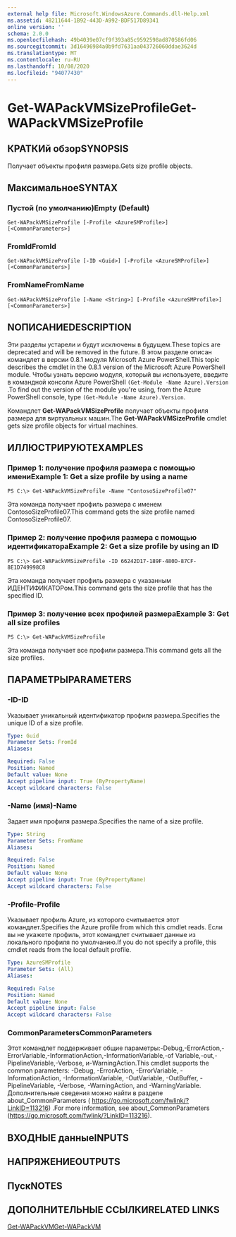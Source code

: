 ```yaml
---
external help file: Microsoft.WindowsAzure.Commands.dll-Help.xml
ms.assetid: 48211644-1B92-443D-A992-BDF517D89341
online version: ''
schema: 2.0.0
ms.openlocfilehash: 49b4039e07cf9f393a85c9592598ad870586fd06
ms.sourcegitcommit: 3d16496984a0b9fd7631aa043726060ddae3624d
ms.translationtype: MT
ms.contentlocale: ru-RU
ms.lasthandoff: 10/08/2020
ms.locfileid: "94077430"
---
```

# <span data-ttu-id="8748e-101">Get-WAPackVMSizeProfile</span><span class="sxs-lookup"><span data-stu-id="8748e-101">Get-WAPackVMSizeProfile</span></span>

## <span data-ttu-id="8748e-102">КРАТКИй обзор</span><span class="sxs-lookup"><span data-stu-id="8748e-102">SYNOPSIS</span></span>
<span data-ttu-id="8748e-103">Получает объекты профиля размера.</span><span class="sxs-lookup"><span data-stu-id="8748e-103">Gets size profile objects.</span></span>

## <span data-ttu-id="8748e-104">Максимальное</span><span class="sxs-lookup"><span data-stu-id="8748e-104">SYNTAX</span></span>

### <span data-ttu-id="8748e-105">Пустой (по умолчанию)</span><span class="sxs-lookup"><span data-stu-id="8748e-105">Empty (Default)</span></span>
```
Get-WAPackVMSizeProfile [-Profile <AzureSMProfile>] [<CommonParameters>]
```

### <span data-ttu-id="8748e-106">FromId</span><span class="sxs-lookup"><span data-stu-id="8748e-106">FromId</span></span>
```
Get-WAPackVMSizeProfile [-ID <Guid>] [-Profile <AzureSMProfile>] [<CommonParameters>]
```

### <span data-ttu-id="8748e-107">FromName</span><span class="sxs-lookup"><span data-stu-id="8748e-107">FromName</span></span>
```
Get-WAPackVMSizeProfile [-Name <String>] [-Profile <AzureSMProfile>] [<CommonParameters>]
```

## <span data-ttu-id="8748e-108">NОПИСАНИЕ</span><span class="sxs-lookup"><span data-stu-id="8748e-108">DESCRIPTION</span></span>
<span data-ttu-id="8748e-109">Эти разделы устарели и будут исключены в будущем.</span><span class="sxs-lookup"><span data-stu-id="8748e-109">These topics are deprecated and will be removed in the future.</span></span>
<span data-ttu-id="8748e-110">В этом разделе описан командлет в версии 0.8.1 модуля Microsoft Azure PowerShell.</span><span class="sxs-lookup"><span data-stu-id="8748e-110">This topic describes the cmdlet in the 0.8.1 version of the Microsoft Azure PowerShell module.</span></span>
<span data-ttu-id="8748e-111">Чтобы узнать версию модуля, который вы используете, введите в командной консоли Azure PowerShell `(Get-Module -Name Azure).Version` .</span><span class="sxs-lookup"><span data-stu-id="8748e-111">To find out the version of the module you're using, from the Azure PowerShell console, type `(Get-Module -Name Azure).Version`.</span></span>

<span data-ttu-id="8748e-112">Командлет **Get-WAPackVMSizeProfile** получает объекты профиля размера для виртуальных машин.</span><span class="sxs-lookup"><span data-stu-id="8748e-112">The **Get-WAPackVMSizeProfile** cmdlet gets size profile objects for virtual machines.</span></span>

## <span data-ttu-id="8748e-113">ИЛЛЮСТРИРУЮТ</span><span class="sxs-lookup"><span data-stu-id="8748e-113">EXAMPLES</span></span>

### <span data-ttu-id="8748e-114">Пример 1: получение профиля размера с помощью имени</span><span class="sxs-lookup"><span data-stu-id="8748e-114">Example 1: Get a size profile by using a name</span></span>
```
PS C:\> Get-WAPackVMSizeProfile -Name "ContosoSizeProfile07"
```

<span data-ttu-id="8748e-115">Эта команда получает профиль размера с именем ContosoSizeProfile07.</span><span class="sxs-lookup"><span data-stu-id="8748e-115">This command gets the size profile named ContosoSizeProfile07.</span></span>

### <span data-ttu-id="8748e-116">Пример 2: получение профиля размера с помощью идентификатора</span><span class="sxs-lookup"><span data-stu-id="8748e-116">Example 2: Get a size profile by using an ID</span></span>
```
PS C:\> Get-WAPackVMSizeProfile -ID 66242D17-189F-480D-87CF-8E1D749998C8
```

<span data-ttu-id="8748e-117">Эта команда получает профиль размера с указанным ИДЕНТИФИКАТОРом.</span><span class="sxs-lookup"><span data-stu-id="8748e-117">This command gets the size profile that has the specified ID.</span></span>

### <span data-ttu-id="8748e-118">Пример 3: получение всех профилей размера</span><span class="sxs-lookup"><span data-stu-id="8748e-118">Example 3: Get all size profiles</span></span>
```
PS C:\> Get-WAPackVMSizeProfile
```

<span data-ttu-id="8748e-119">Эта команда получает все профили размера.</span><span class="sxs-lookup"><span data-stu-id="8748e-119">This command gets all the size profiles.</span></span>

## <span data-ttu-id="8748e-120">ПАРАМЕТРЫ</span><span class="sxs-lookup"><span data-stu-id="8748e-120">PARAMETERS</span></span>

### <span data-ttu-id="8748e-121">-ID</span><span class="sxs-lookup"><span data-stu-id="8748e-121">-ID</span></span>
<span data-ttu-id="8748e-122">Указывает уникальный идентификатор профиля размера.</span><span class="sxs-lookup"><span data-stu-id="8748e-122">Specifies the unique ID of a size profile.</span></span>

```yaml
Type: Guid
Parameter Sets: FromId
Aliases:

Required: False
Position: Named
Default value: None
Accept pipeline input: True (ByPropertyName)
Accept wildcard characters: False
```

### <span data-ttu-id="8748e-123">-Name (имя)</span><span class="sxs-lookup"><span data-stu-id="8748e-123">-Name</span></span>
<span data-ttu-id="8748e-124">Задает имя профиля размера.</span><span class="sxs-lookup"><span data-stu-id="8748e-124">Specifies the name of a size profile.</span></span>

```yaml
Type: String
Parameter Sets: FromName
Aliases:

Required: False
Position: Named
Default value: None
Accept pipeline input: True (ByPropertyName)
Accept wildcard characters: False
```

### <span data-ttu-id="8748e-125">-Profile</span><span class="sxs-lookup"><span data-stu-id="8748e-125">-Profile</span></span>
<span data-ttu-id="8748e-126">Указывает профиль Azure, из которого считывается этот командлет.</span><span class="sxs-lookup"><span data-stu-id="8748e-126">Specifies the Azure profile from which this cmdlet reads.</span></span>
<span data-ttu-id="8748e-127">Если вы не укажете профиль, этот командлет считывает данные из локального профиля по умолчанию.</span><span class="sxs-lookup"><span data-stu-id="8748e-127">If you do not specify a profile, this cmdlet reads from the local default profile.</span></span>

```yaml
Type: AzureSMProfile
Parameter Sets: (All)
Aliases:

Required: False
Position: Named
Default value: None
Accept pipeline input: False
Accept wildcard characters: False
```

### <span data-ttu-id="8748e-128">CommonParameters</span><span class="sxs-lookup"><span data-stu-id="8748e-128">CommonParameters</span></span>
<span data-ttu-id="8748e-129">Этот командлет поддерживает общие параметры:-Debug,-ErrorAction,-ErrorVariable,-InformationAction,-InformationVariable,-of Variable,-out,-PipelineVariable,-Verbose, и-WarningAction.</span><span class="sxs-lookup"><span data-stu-id="8748e-129">This cmdlet supports the common parameters: -Debug, -ErrorAction, -ErrorVariable, -InformationAction, -InformationVariable, -OutVariable, -OutBuffer, -PipelineVariable, -Verbose, -WarningAction, and -WarningVariable.</span></span> <span data-ttu-id="8748e-130">Дополнительные сведения можно найти в разделе about_CommonParameters ( https://go.microsoft.com/fwlink/?LinkID=113216) .</span><span class="sxs-lookup"><span data-stu-id="8748e-130">For more information, see about_CommonParameters (https://go.microsoft.com/fwlink/?LinkID=113216).</span></span>

## <span data-ttu-id="8748e-131">ВХОДНЫЕ данные</span><span class="sxs-lookup"><span data-stu-id="8748e-131">INPUTS</span></span>

## <span data-ttu-id="8748e-132">НАПРЯЖЕНИЕ</span><span class="sxs-lookup"><span data-stu-id="8748e-132">OUTPUTS</span></span>

## <span data-ttu-id="8748e-133">Пуск</span><span class="sxs-lookup"><span data-stu-id="8748e-133">NOTES</span></span>

## <span data-ttu-id="8748e-134">ДОПОЛНИТЕЛЬНЫЕ ССЫЛКИ</span><span class="sxs-lookup"><span data-stu-id="8748e-134">RELATED LINKS</span></span>

[<span data-ttu-id="8748e-135">Get-WAPackVM</span><span class="sxs-lookup"><span data-stu-id="8748e-135">Get-WAPackVM</span></span>](./Get-WAPackVM.md)


